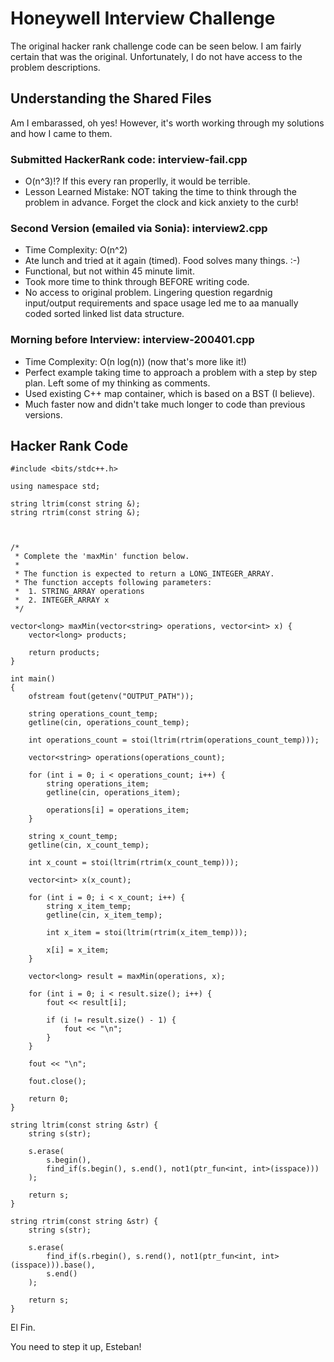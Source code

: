 # Honeywell Interview Challenge

The original hacker rank challenge code can be seen below. I am fairly certain that was the original. Unfortunately, I do not have access to the problem descriptions. 

## Understanding the Shared Files
Am I embarassed, oh yes! However, it's worth working through my solutions and how I came to them.

### Submitted HackerRank code: interview-fail.cpp 
* O(n^3)!? If this every ran properlly, it would be terrible.
* Lesson Learned Mistake: NOT taking the time to think through the problem in advance. Forget the clock and kick anxiety to the curb!

### Second Version (emailed via Sonia): interview2.cpp 
* Time Complexity: O(n^2)
* Ate lunch and tried at it again (timed). Food solves many things. :-)
* Functional, but not within 45 minute limit.
* Took more time to think through BEFORE writing code.
* No access to original problem. Lingering question regardnig input/output requirements and space usage led me to aa manually coded sorted linked list data structure.

### Morning before Interview: interview-200401.cpp
* Time Complexity: O(n log(n))   (now that's more like it!)
* Perfect example taking time to approach a problem with a step by step plan. Left some of my thinking as comments.
* Used existing C++ map container, which is based on a BST (I believe). 
* Much faster now and didn't take much longer to code than previous versions.

## Hacker Rank Code
```
#include <bits/stdc++.h>

using namespace std;

string ltrim(const string &);
string rtrim(const string &);



/*
 * Complete the 'maxMin' function below.
 *
 * The function is expected to return a LONG_INTEGER_ARRAY.
 * The function accepts following parameters:
 *  1. STRING_ARRAY operations
 *  2. INTEGER_ARRAY x
 */

vector<long> maxMin(vector<string> operations, vector<int> x) {
    vector<long> products;

    return products;
}

int main()
{
    ofstream fout(getenv("OUTPUT_PATH"));

    string operations_count_temp;
    getline(cin, operations_count_temp);

    int operations_count = stoi(ltrim(rtrim(operations_count_temp)));

    vector<string> operations(operations_count);

    for (int i = 0; i < operations_count; i++) {
        string operations_item;
        getline(cin, operations_item);

        operations[i] = operations_item;
    }

    string x_count_temp;
    getline(cin, x_count_temp);

    int x_count = stoi(ltrim(rtrim(x_count_temp)));

    vector<int> x(x_count);

    for (int i = 0; i < x_count; i++) {
        string x_item_temp;
        getline(cin, x_item_temp);

        int x_item = stoi(ltrim(rtrim(x_item_temp)));

        x[i] = x_item;
    }

    vector<long> result = maxMin(operations, x);

    for (int i = 0; i < result.size(); i++) {
        fout << result[i];

        if (i != result.size() - 1) {
            fout << "\n";
        }
    }

    fout << "\n";

    fout.close();

    return 0;
}

string ltrim(const string &str) {
    string s(str);

    s.erase(
        s.begin(),
        find_if(s.begin(), s.end(), not1(ptr_fun<int, int>(isspace)))
    );

    return s;
}

string rtrim(const string &str) {
    string s(str);

    s.erase(
        find_if(s.rbegin(), s.rend(), not1(ptr_fun<int, int>(isspace))).base(),
        s.end()
    );

    return s;
}
```

El Fin.

You need to step it up, Esteban!
